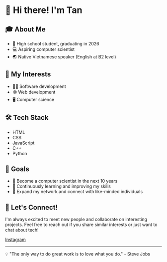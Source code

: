 # 👋 Hi there! I'm Tan

## 🎓 About Me
- 🏫 High school student, graduating in 2026
- 💻 Aspiring computer scientist
- 🌏 Native Vietnamese speaker (English at B2 level)

## 🚀 My Interests
- 👨‍💻 Software development
- 🕸️ Web development
- 🖥️ Computer science

## 🛠️ Tech Stack
- HTML
- CSS
- JavaScript
- C++
- Python

## 🎯 Goals
- 🔮 Become a computer scientist in the next 10 years
- 🌱 Continuously learning and improving my skills
- 🤝 Expand my network and connect with like-minded individuals

## 🔗 Let's Connect!
I'm always excited to meet new people and collaborate on interesting projects. Feel free to reach out if you share similar interests or just want to chat about tech!

[Instagram](https://www.instagram.com/ceru.draemer/)

---

💡 "The only way to do great work is to love what you do." - Steve Jobs
